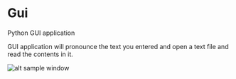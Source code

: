 # Gui
Python GUI application

GUI application will pronounce the text you entered and open a text file and read the contents in it.

![alt sample window](https://github.com/ShivaShankerReddy/Gui/sample.png)